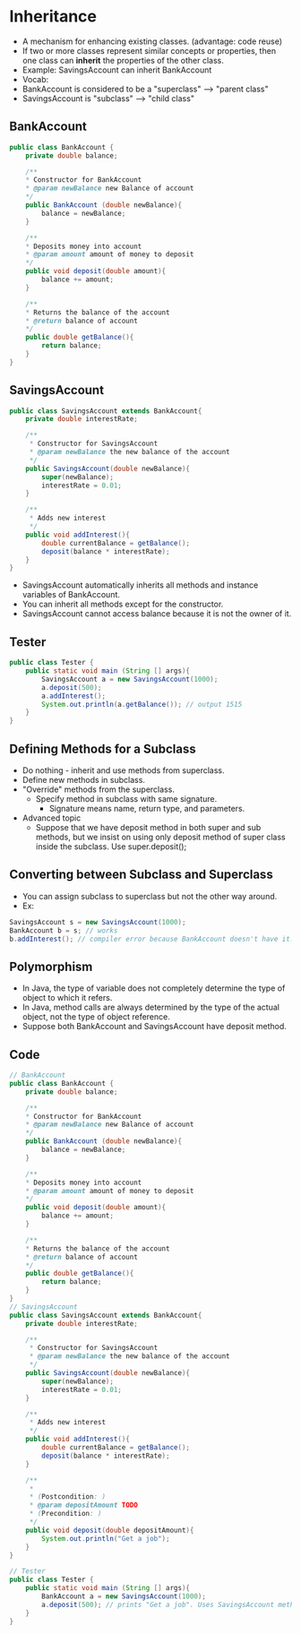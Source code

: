 Inheritance
===========

- A mechanism for enhancing existing classes. (advantage: code reuse)
- If two or more classes represent similar concepts or properties, then one class can **inherit** the properties of the other class.
- Example: SavingsAccount can inherit BankAccount
- Vocab:
- BankAccount is considered to be a "superclass" --> "parent class"
- SavingsAccount is "subclass" --> "child class"

BankAccount
-----------

```java
public class BankAccount {
    private double balance;

    /**
    * Constructor for BankAccount
	* @param newBalance new Balance of account
    */
    public BankAccount (double newBalance){
        balance = newBalance;
    }

    /**
    * Deposits money into account
	* @param amount amount of money to deposit
    */
    public void deposit(double amount){
        balance += amount;
    }

    /**
    * Returns the balance of the account
    * @return balance of account
    */
    public double getBalance(){
        return balance;
    }
}
```

SavingsAccount
--------------

```java
public class SavingsAccount extends BankAccount{
    private double interestRate;

    /**
     * Constructor for SavingsAccount
     * @param newBalance the new balance of the account
     */
    public SavingsAccount(double newBalance){
        super(newBalance);
        interestRate = 0.01;
    }

    /**
     * Adds new interest
     */
    public void addInterest(){
        double currentBalance = getBalance();
        deposit(balance * interestRate);
    }
}
```

- SavingsAccount automatically inherits all methods and instance variables of BankAccount.
- You can inherit all methods except for the constructor.
- SavingsAccount cannot access balance because it is not the owner of it.

Tester
------

```java
public class Tester {
    public static void main (String [] args){
        SavingsAccount a = new SavingsAccount(1000);
        a.deposit(500);
        a.addInterest();
        System.out.println(a.getBalance()); // output 1515
    }
}
```

Defining Methods for a Subclass
-------------------------------

- Do nothing - inherit and use methods from superclass.
- Define new methods in subclass.
- "Override" methods from the superclass.
    - Specify method in subclass with same signature.
        - Signature means name, return type, and parameters.
- Advanced topic
    - Suppose that we have deposit method in both super and sub methods, but we insist on using only deposit method of super class inside the subclass. Use super.deposit();

Converting between Subclass and Superclass
------------------------------------------

- You can assign subclass to superclass but not the other way around.
- Ex:
```java
SavingsAccount s = new SavingsAccount(1000);
BankAccount b = s; // works
b.addInterest(); // compiler error because BankAccount doesn't have it.
```

Polymorphism
------------

- In Java, the type of variable does not completely determine the type of object to which it refers.
- In Java, method calls are always determined by the type of the actual object, not the type of object reference.
- Suppose both BankAccount and SavingsAccount have deposit method.

Code
----

```java
// BankAccount
public class BankAccount {
    private double balance;

    /**
    * Constructor for BankAccount
	* @param newBalance new Balance of account
    */
    public BankAccount (double newBalance){
        balance = newBalance;
    }

    /**
    * Deposits money into account
	* @param amount amount of money to deposit
    */
    public void deposit(double amount){
        balance += amount;
    }

    /**
    * Returns the balance of the account
    * @return balance of account
    */
    public double getBalance(){
        return balance;
    }
}
// SavingsAccount
public class SavingsAccount extends BankAccount{
    private double interestRate;

    /**
     * Constructor for SavingsAccount
     * @param newBalance the new balance of the account
     */
    public SavingsAccount(double newBalance){
        super(newBalance);
        interestRate = 0.01;
    }

    /**
     * Adds new interest
     */
    public void addInterest(){
        double currentBalance = getBalance();
        deposit(balance * interestRate);
    }

    /**
     * 
     * (Postcondition: )
	 * @param depositAmount TODO
     * (Precondition: )
     */
    public void deposit(double depositAmount){
        System.out.println("Get a job");
    }
}

// Tester
public class Tester {
    public static void main (String [] args){
        BankAccount a = new SavingsAccount(1000);
        a.deposit(500); // prints "Get a job". Uses SavingsAccount methods
    }
}
```

